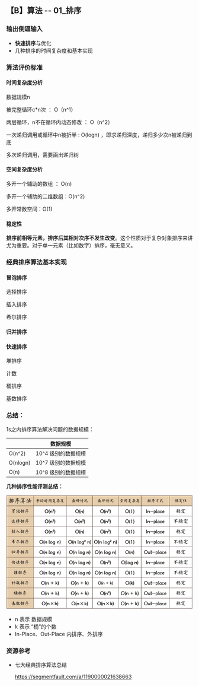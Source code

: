 ## 【B】算法 -- 01_排序



### 输出倒逼输入

- **快速排序**与优化
- 几种排序的时间复杂度和基本实现





### 算法评价标准

#### 时间复杂度分析

数据规模n 

被完整循环c*n次 ： O（n^1）

两层循环，n不在循环内动态修改 ： O（n^2）

一次递归调用或循环中n被折半 :    O(logn) ，即求递归深度，递归多少次n被递归到底

多次递归调用，需要画出递归树







#### 空间复杂度分析

多开一个辅助的数组 ： O(n)

多开一个辅助的二维数组：O(n^2)

多开常数空间：O(1)



#### 稳定性

**排序前相等元素，排序后其相对次序不发生改变**。这个性质对于复杂对象排序来讲尤为重要。对于单一元素（比如数字）排序，毫无意义。





### 经典排序算法基本实现



#### 冒泡排序







选择排序



插入排序



希尔排序



#### 归并排序













#### 快速排序





















堆排序



计数



桶排序



基数排序



































### 总结：

1s之内排序算法解决问题的数据规模：

|          | 数据规模            |
| -------- | ------------------- |
| O(n^2)   | 10^4 级别的数据规模 |
| O(nlogn) | 10^7 级别的数据规模 |
| O(n)     | 10^8 级别的数据规模 |



**几种排序性能评测总结：**

![排序算法分析.jpeg](.\images\bVbCXi7)

- n 表示 数据规模
- k 表示 “桶”的个数
- In-Place、Out-Place 内排序、外排序







### 资源参考

- 七大经典排序算法总结

  https://segmentfault.com/a/1190000021638663











 

